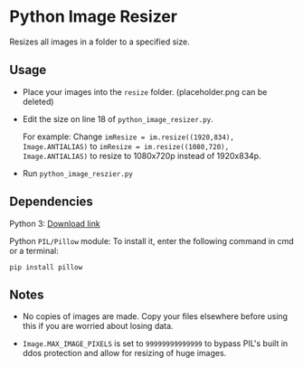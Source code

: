 # Python Image Resizer

Resizes all images in a folder to a specified size.

## Usage

- Place your images into the `resize` folder. (placeholder.png can be deleted)

- Edit the size on line 18 of `python_image_resizer.py`. 

    For example: Change `imResize = im.resize((1920,834), Image.ANTIALIAS)` to `imResize = im.resize((1080,720), Image.ANTIALIAS)` to resize to 1080x720p instead of 1920x834p.

- Run `python_image_reszier.py`

## Dependencies

Python 3: [Download link](https://www.python.org/downloads/)

Python `PIL/Pillow` module: To install it, enter the following command in cmd or a terminal:

```
pip install pillow
```

## Notes

- No copies of images are made. Copy your files elsewhere before using this if you are worried about losing data.

- `Image.MAX_IMAGE_PIXELS` is set to `99999999999999` to bypass PIL's built in ddos protection and allow for resizing of huge images.
